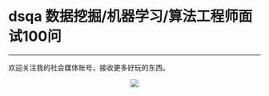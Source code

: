 # dsqa 数据挖掘/机器学习/算法工程师面试100问

---

欢迎关注我的社会媒体账号，接收更多好玩的东西。

<div align="center"><img src="https://kuhungio.me/images/post/social.jpg"/></div>

